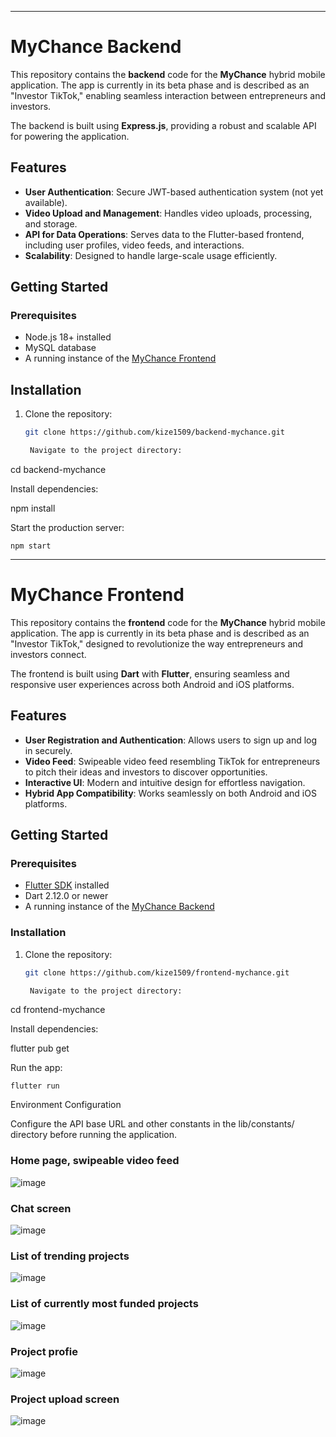 
---


# MyChance Backend

This repository contains the **backend** code for the **MyChance** hybrid mobile application. The app is currently in its beta phase and is described as an "Investor TikTok," enabling seamless interaction between entrepreneurs and investors.

The backend is built using **Express.js**, providing a robust and scalable API for powering the application.

## **Features**

- **User Authentication**: Secure JWT-based authentication system (not yet available).
- **Video Upload and Management**: Handles video uploads, processing, and storage.
- **API for Data Operations**: Serves data to the Flutter-based frontend, including user profiles, video feeds, and interactions.
- **Scalability**: Designed to handle large-scale usage efficiently.

## **Getting Started**

### Prerequisites
- Node.js 18+ installed
- MySQL database
- A running instance of the [MyChance Frontend](https://github.com/kize1509/frontend-mychance.git)

## Installation

1. Clone the repository:
   ```bash
   git clone https://github.com/kize1509/backend-mychance.git

    Navigate to the project directory:

cd backend-mychance

Install dependencies:

npm install

Start the production server:

    npm start


---



# MyChance Frontend

This repository contains the **frontend** code for the **MyChance** hybrid mobile application. The app is currently in its beta phase and is described as an "Investor TikTok," designed to revolutionize the way entrepreneurs and investors connect.

The frontend is built using **Dart** with **Flutter**, ensuring seamless and responsive user experiences across both Android and iOS platforms.

## **Features**

- **User Registration and Authentication**: Allows users to sign up and log in securely.
- **Video Feed**: Swipeable video feed resembling TikTok for entrepreneurs to pitch their ideas and investors to discover opportunities.
- **Interactive UI**: Modern and intuitive design for effortless navigation.
- **Hybrid App Compatibility**: Works seamlessly on both Android and iOS platforms.

## **Getting Started**

### Prerequisites
- [Flutter SDK](https://flutter.dev/docs/get-started/install) installed
- Dart 2.12.0 or newer
- A running instance of the [MyChance Backend](https://github.com/kize1509/backend-mychance.git)

### Installation

1. Clone the repository:
   ```bash
   git clone https://github.com/kize1509/frontend-mychance.git

    Navigate to the project directory:

cd frontend-mychance

Install dependencies:

flutter pub get

Run the app:

    flutter run

Environment Configuration

Configure the API base URL and other constants in the lib/constants/ directory before running the application.

###  Home page, swipeable video feed
![image](https://github.com/user-attachments/assets/c79e0854-9111-493e-8bb9-110859405e5f)

###  Chat screen
![image](https://github.com/user-attachments/assets/da33197e-5022-4135-9e19-c680bf6fe7a7)

###  List of trending projects
![image](https://github.com/user-attachments/assets/aa8189aa-3cca-4d5e-85d4-e96fd5b6e745)

###  List of  currently most funded projects
![image](https://github.com/user-attachments/assets/da49a988-f31f-4688-a940-57372920081e)

### Project profie
![image](https://github.com/user-attachments/assets/238040d5-0391-4309-8372-548fdac062cf)

### Project upload screen
![image](https://github.com/user-attachments/assets/10ca2bf4-294c-4917-8521-fc4974b48059)




